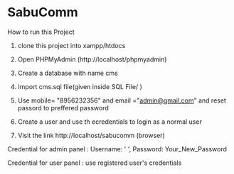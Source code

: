 # SabuComm
How to run this Project

1. clone this project into xampp/htdocs

2. Open PHPMyAdmin (http://localhost/phpmyadmin)

3. Create a database with name cms

4. Import cms.sql file(given inside SQL File/ )

5. Use mobile= "8956232356" and email ="admin@gmail.com" and reset passord to preffered password

6. Create a user and use th ecredentials to login as a normal user

5. Visit the link http://localhost/sabucomm (browser)


Credential for admin panel : 
Username: ' ', Password: Your_New_Password

Credential for user panel : 
use registered user's credentials

